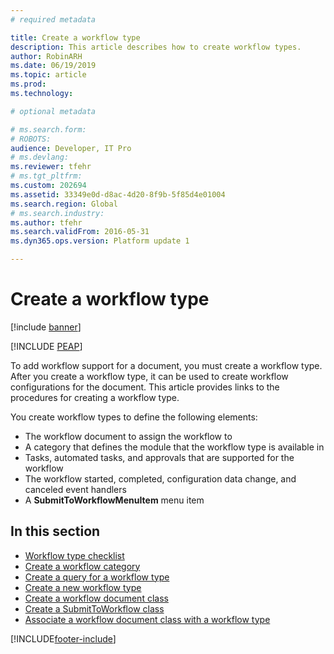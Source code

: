 ```yaml
---
# required metadata

title: Create a workflow type
description: This article describes how to create workflow types.
author: RobinARH
ms.date: 06/19/2019
ms.topic: article
ms.prod: 
ms.technology: 

# optional metadata

# ms.search.form: 
# ROBOTS: 
audience: Developer, IT Pro
# ms.devlang: 
ms.reviewer: tfehr
# ms.tgt_pltfrm: 
ms.custom: 202694
ms.assetid: 33349e0d-d8ac-4d20-8f9b-5f85d4e01004
ms.search.region: Global
# ms.search.industry: 
ms.author: tfehr
ms.search.validFrom: 2016-05-31
ms.dyn365.ops.version: Platform update 1

---
```


# Create a workflow type

[!include [banner](../includes/banner.md)]


[!INCLUDE [PEAP](../../../includes/peap-1.md)]

To add workflow support for a document, you must create a workflow type. After you create a workflow type, it can be used to create workflow configurations for the document. This article provides links to the procedures for creating a workflow type.

You create workflow types to define the following elements:

- The workflow document to assign the workflow to
- A category that defines the module that the workflow type is available in
- Tasks, automated tasks, and approvals that are supported for the workflow
- The workflow started, completed, configuration data change, and canceled event handlers
- A **SubmitToWorkflowMenuItem** menu item

## In this section

- [Workflow type checklist](workflow-type-checklist.md)
- [Create a workflow category](workflow-type-category.md)
- [Create a query for a workflow type](workflow-type-query.md)
- [Create a new workflow type](workflow-type-create-new.md)
- [Create a workflow document class](workflow-type-document-create.md)
- [Create a SubmitToWorkflow class](workflow-type-submit-to-workflow.md)
- [Associate a workflow document class with a workflow type](workflow-type-associate-document.md)


[!INCLUDE[footer-include](../../../includes/footer-banner.md)]